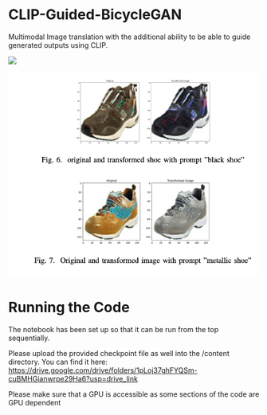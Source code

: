 # CLIP-Guided-BicycleGAN

Multimodal Image translation with the additional ability to be able to guide generated outputs using CLIP.

<img src="./images/BicycleGANOutputs.png" width="500px"></img>

<img src="./images/BasicPrompts.png" width="500px"></img>



# Running the Code
The notebook has been set up so that it can be run from the top sequentially.

Please upload the provided checkpoint file as well into the /content directory. You can find it here:
https://drive.google.com/drive/folders/1pLoj37ghFYQSm-cuBMHGianwrpe29Ha6?usp=drive_link

Please make sure that a GPU is accessible as some sections of the code are GPU dependent
